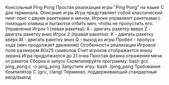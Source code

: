 Консольный Ping Pong
Простая реализация игры "Ping Pong" на языке C для терминала.
Описание игры
Игра представляет собой классический пинг-понг с двумя ракетками и мячом. Игроки управляют ракетками с помощью клавиш и пытаются отбить мяч, чтобы не пропустить его.
Управление
Игрок 1 (левая ракетка):
A - двигать ракетку вверх
Z - двигать ракетку вниз
Игрок 2 (правая ракетка):
K - двигать ракетку вверх
M - двигать ракетку вниз
Q - выход из игры
Пробел - пропуск хода (мяч продолжает движение)
Особенности реализации
Игровое поле размером 80x25 символов
Счет игроков отображается внизу экрана
Игра продолжается до 21 очка
Простая физика отражения мяча от ракеток
Сборка и запуск
Скомпилируйте программу:
bash
gcc ping_pong.c -o ping_pong
Запустите игру:
bash
./ping_pong
Требования
Компилятор C (gcc, clang)
Терминал, поддерживающий стандартный ввод/вывод
